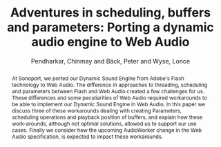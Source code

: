 --- 
title: "Adventures in scheduling, buffers and parameters: Porting a dynamic audio engine to Web Audio" 
abstract: "At Sonoport, we ported our Dynamic Sound Engine from Adobe's Flash technology to Web Audio. The difference in approaches to threading, scheduling and parameters between Flash and Web Audio created a few challenges for us. These differences and some peculiarities of Web Audio required workarounds to be able to implement our Dynamic Sound Engine in Web Audio. In this paper we discuss three of these workarounds dealing with creating Parameters, scheduling operations and playback position of buffers, and explain how these work-arounds, although not optimal solutions, allowed us to support our use cases. Finally we consider how the upcoming AudioWorker change in the Web Audio specification, is expected to impact these workarounds." 
address: "Paris" 
author: "Pendharkar, Chinmay and Bäck, Peter and Wyse, Lonce"
webAuthor: "Chinmay Pendharkar, Peter Bäck, Lonce Wyse" 
booktitle: "Proceedings of the International Web Audio Conference" 
editor: "Goldszmidt, Samuel and Schnell, Norbert and Saiz, Victor and Matuszewski, Benjamin" 
month: "Proceedings of the International Web Audio Conference"
pages: "" 
publisher: "IRCAM" 
series: "WAC '15"
track: "Paper"  
year: "2015" 
id: "2015_12" 
tags: year2015
media: https://medias.ircam.fr/x71a427 
pdflink: /_data/papers/pdf/2015/2015_12.pdf
ISSN: 2663-5844
---